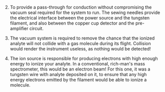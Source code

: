 

2. To provide a pass-through for conduction without compromising the vacuum seal required for the system to run. The sewing needles provide the electrical interface between the power source and the tungsten filament, and also between the copper cup detector and the pre-amplifier circuit.

3. The vacuum system is required to remove the chance that the ionized analyte will not collide with a gas molecule during its flight. Collision would render the instrument useless, as nothing would be detected!

4. The ion source is responsible for producing electrons with high enough energy to ionize your analyte. In a conventional, rich-man's mass spectrometer, this would be an electron beam! For this one, it was a tungsten wire with analyte deposited on it, to ensure that any high energy electrons emitted by the filament would be able to ionize a molecule.
